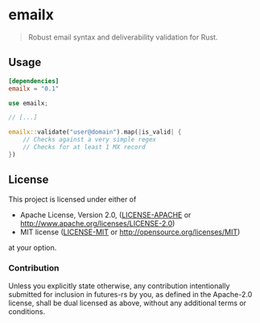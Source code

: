 # emailx
> Robust email syntax and deliverability validation for Rust.

## Usage

```toml
[dependencies]
emailx = "0.1"
```

```rust
use emailx;

// [...]

emailx::validate("user@domain").map(|is_valid| {
    // Checks against a very simple regex 
    // Checks for at least 1 MX record
})
```

## License

This project is licensed under either of

 * Apache License, Version 2.0, ([LICENSE-APACHE](LICENSE-APACHE) or
   http://www.apache.org/licenses/LICENSE-2.0)
 * MIT license ([LICENSE-MIT](LICENSE-MIT) or
   http://opensource.org/licenses/MIT)

at your option.

### Contribution

Unless you explicitly state otherwise, any contribution intentionally submitted
for inclusion in futures-rs by you, as defined in the Apache-2.0 license, shall be
dual licensed as above, without any additional terms or conditions.
